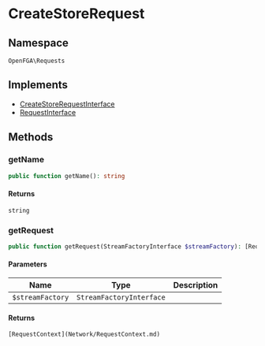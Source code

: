 # CreateStoreRequest


## Namespace
`OpenFGA\Requests`

## Implements
* [CreateStoreRequestInterface](Requests/CreateStoreRequestInterface.md)
* [RequestInterface](Requests/RequestInterface.md)



## Methods
### getName


```php
public function getName(): string
```



#### Returns
`string`

### getRequest


```php
public function getRequest(StreamFactoryInterface $streamFactory): [RequestContext](Network/RequestContext.md)
```


#### Parameters
| Name | Type | Description |
|------|------|-------------|
| `$streamFactory` | `StreamFactoryInterface` |  |

#### Returns
`[RequestContext](Network/RequestContext.md)`

